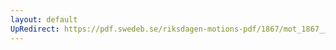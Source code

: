 ```yaml
---
layout: default
UpRedirect: https://pdf.swedeb.se/riksdagen-motions-pdf/1867/mot_1867__ak__00196.pdf
---
```

